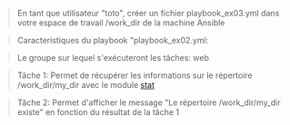 
> En tant que utilisateur "toto", créer un fichier playbook_ex03.yml dans votre espace de travail /work_dir de la machine Ansible

> Caracteristiques du playbook "playbook_ex02.yml:

> Le groupe sur lequel s'exécuteront les tâches: web

> Tâche 1: Permet de récupérer les informations sur le répertoire /work_dir/my_dir avec le module [stat](https://docs.ansible.com/ansible/latest/modules/stat_module.html?highlight=stat%20module) 

> Tâche 2: Permet d'afficher le message "Le répertoire /work_dir/my_dir existe" en fonction du résultat de la tâche 1

